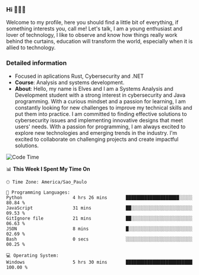 


### Hi 🙋🏽‍♂️

Welcome to my profile, here you should find a little bit of everything, if something interests you, call me! Let's talk,
I am a young enthusiast and lover of technology, I like to observe and know how things really work behind the curtains, 
education will transform the world, especially when it is allied to technology.

### Detailed information
* Focused in aplications Rust, Cybersecurity and .NET
* **Course**: Analysis and systems development.
* **About**: Hello, my name is Elves and I am a Systems Analysis and Development student with a strong interest in cybersecurity and Java programming. With a curious mindset and a passion for learning, I am constantly looking for new challenges to improve my technical skills and put them into practice. I am committed to finding effective solutions to cybersecurity issues and implementing innovative designs that meet users' needs. With a passion for programming, I am always excited to explore new technologies and emerging trends in the industry. I'm excited to collaborate on challenging projects and create impactful solutions.

<!--START_SECTION:waka-->
![Code Time](http://img.shields.io/badge/Code%20Time-236%20hrs%209%20mins-blue)

📊 **This Week I Spent My Time On** 

```text
🕑︎ Time Zone: America/Sao_Paulo

💬 Programming Languages: 
Python                   4 hrs 26 mins       ████████████████████░░░░░   80.84 % 
JavaScript               31 mins             ██░░░░░░░░░░░░░░░░░░░░░░░   09.53 % 
GitIgnore file           21 mins             ██░░░░░░░░░░░░░░░░░░░░░░░   06.63 % 
JSON                     8 mins              █░░░░░░░░░░░░░░░░░░░░░░░░   02.69 % 
Bash                     0 secs              ░░░░░░░░░░░░░░░░░░░░░░░░░   00.25 % 

💻 Operating System: 
Windows                  5 hrs 30 mins       █████████████████████████   100.00 % 
```


<!--END_SECTION:waka-->


